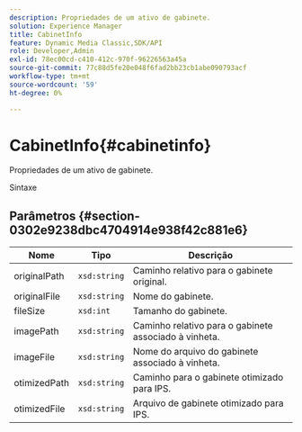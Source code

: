 ```yaml
---
description: Propriedades de um ativo de gabinete.
solution: Experience Manager
title: CabinetInfo
feature: Dynamic Media Classic,SDK/API
role: Developer,Admin
exl-id: 78ec00cd-c410-412c-970f-96226563a45a
source-git-commit: 77c88d5fe20e048f6fad2bb23cb1abe090793acf
workflow-type: tm+mt
source-wordcount: '59'
ht-degree: 0%

---
```


# CabinetInfo{#cabinetinfo}

Propriedades de um ativo de gabinete.

Sintaxe

## Parâmetros {#section-0302e9238dbc4704914e938f42c881e6}

| Nome | Tipo | Descrição |
|---|---|---|
| originalPath | `xsd:string` | Caminho relativo para o gabinete original. |
| originalFile | `xsd:string` | Nome do gabinete. |
| fileSize | `xsd:int` | Tamanho do gabinete. |
| imagePath | `xsd:string` | Caminho relativo para o gabinete associado à vinheta. |
| imageFile | `xsd:string` | Nome do arquivo do gabinete associado à vinheta. |
| otimizedPath | `xsd:string` | Caminho para o gabinete otimizado para IPS. |
| otimizedFile | `xsd:string` | Arquivo de gabinete otimizado para IPS. |
